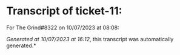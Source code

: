 # Transcript of ticket-11:

For The Grind#8322 on 10/07/2023 at 08:08: 

*Generated at 10/07/2023 at 16:12*, this transcript was automatically generated.*